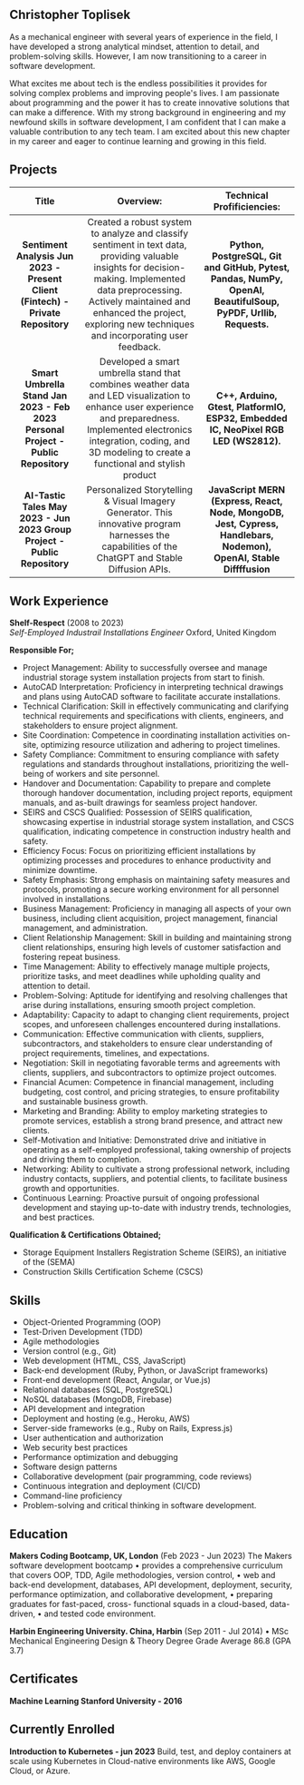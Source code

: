 ## Christopher Toplisek

As a mechanical engineer with several years of experience in the field, I have developed a strong analytical mindset, attention to detail, and problem-solving skills. However, I am now transitioning to a career in software development.

What excites me about tech is the endless possibilities it provides for solving complex problems and improving people's lives. I am passionate about programming and the power it has to create innovative solutions that can make a difference. With my strong background in engineering and my newfound skills in software development, I am confident that I can make a valuable contribution to any tech team. I am excited about this new chapter in my career and eager to continue learning and growing in this field.

## Projects

| **Title** | **Overview:** | **Technical Profificiencies:** |
|:---:|:---:|:---:|
| **Sentiment Analysis Jun 2023 - Present Client (Fintech) - Private Repository** | Created a robust system to analyze and classify sentiment in text data, providing valuable insights for decision-making. Implemented data preprocessing. Actively maintained and enhanced the project, exploring new techniques and incorporating user feedback. | **Python, PostgreSQL, Git and GitHub, Pytest, Pandas, NumPy, OpenAI, BeautifulSoup, PyPDF, Urllib, Requests.** |
| **Smart Umbrella Stand Jan 2023 - Feb 2023 Personal Project - Public Repository** | Developed a smart umbrella stand  that combines weather data and LED visualization to enhance user experience and preparedness. Implemented electronics integration, coding, and 3D modeling to create a functional and stylish product | **C++, Arduino, Gtest, PlatformIO, ESP32, Embedded IC, NeoPixel RGB LED (WS2812).** |
| **AI-Tastic Tales May 2023 - Jun 2023 Group Project - Public Repository** | Personalized Storytelling & Visual Imagery Generator. This innovative program harnesses the capabilities of the ChatGPT and Stable Diffusion APIs. | **JavaScript MERN (Express, React, Node, MongoDB, Jest, Cypress, Handlebars, Nodemon), OpenAI, Stable Diffffusion** |

## Work Experience

**Shelf-Respect** (2008 to 2023)  
_Self-Employed Industrail Installations Engineer_
Oxford, United Kingdom

**Responsible For;**

-  Project Management: Ability to successfully oversee and manage industrial storage system installation projects from start to finish.
-  AutoCAD Interpretation: Proficiency in interpreting technical drawings and plans using AutoCAD software to facilitate accurate installations.
-  Technical Clarification: Skill in effectively communicating and clarifying technical requirements and specifications with clients, engineers, and stakeholders to ensure project alignment.
-  Site Coordination: Competence in coordinating installation activities on-site, optimizing resource utilization and adhering to project timelines.
-  Safety Compliance: Commitment to ensuring compliance with safety regulations and standards throughout installations, prioritizing the well-being of workers and site personnel.
-  Handover and Documentation: Capability to prepare and complete thorough handover documentation, including project reports, equipment manuals, and as-built drawings for seamless project handover.
-  SEIRS and CSCS Qualified: Possession of SEIRS qualification, showcasing expertise in industrial storage system installation, and CSCS qualification, indicating competence in construction industry health and safety.
-  Efficiency Focus: Focus on prioritizing efficient installations by optimizing processes and procedures to enhance productivity and minimize downtime.
-  Safety Emphasis: Strong emphasis on maintaining safety measures and protocols, promoting a secure working environment for all personnel involved in installations.
-  Business Management: Proficiency in managing all aspects of your own business, including client acquisition, project management, financial management, and administration.
-  Client Relationship Management: Skill in building and maintaining strong client relationships, ensuring high levels of customer satisfaction and fostering repeat business.
-  Time Management: Ability to effectively manage multiple projects, prioritize tasks, and meet deadlines while upholding quality and attention to detail.
-  Problem-Solving: Aptitude for identifying and resolving challenges that arise during installations, ensuring smooth project completion.
-  Adaptability: Capacity to adapt to changing client requirements, project scopes, and unforeseen challenges encountered during installations.
-  Communication: Effective communication with clients, suppliers, subcontractors, and stakeholders to ensure clear understanding of project requirements, timelines, and expectations.
-  Negotiation: Skill in negotiating favorable terms and agreements with clients, suppliers, and subcontractors to optimize project outcomes.
-  Financial Acumen: Competence in financial management, including budgeting, cost control, and pricing strategies, to ensure profitability and sustainable business growth.
-  Marketing and Branding: Ability to employ marketing strategies to promote services, establish a strong brand presence, and attract new clients.
-  Self-Motivation and Initiative: Demonstrated drive and initiative in operating as a self-employed professional, taking ownership of projects and driving them to completion.
-  Networking: Ability to cultivate a strong professional network, including industry contacts, suppliers, and potential clients, to facilitate business growth and opportunities.
-  Continuous Learning: Proactive pursuit of ongoing professional development and staying up-to-date with industry trends, technologies, and best practices.

**Qualification & Certifications Obtained;**
-  Storage Equipment Installers Registration Scheme (SEIRS), an initiative of the (SEMA)
-  Construction Skills Certification Scheme (CSCS)

## Skills

-  Object-Oriented Programming (OOP)
-  Test-Driven Development (TDD)
-  Agile methodologies
-  Version control (e.g., Git)
-  Web development (HTML, CSS, JavaScript)
-  Back-end development (Ruby, Python, or JavaScript frameworks)
-  Front-end development (React, Angular, or Vue.js)
-  Relational databases (SQL, PostgreSQL)
-  NoSQL databases (MongoDB, Firebase)
-  API development and integration
-  Deployment and hosting (e.g., Heroku, AWS)
-  Server-side frameworks (e.g., Ruby on Rails, Express.js)
-  User authentication and authorization
-  Web security best practices
-  Performance optimization and debugging
-  Software design patterns
-  Collaborative development (pair programming, code reviews)
-  Continuous integration and deployment (CI/CD)
-  Command-line proficiency
-  Problem-solving and critical thinking in software development.


## Education

**Makers Coding Bootcamp, UK, London**
(Feb 2023 - Jun 2023)
The Makers software development bootcamp • provides a comprehensive curriculum that covers OOP, TDD, Agile methodologies, version control, • web and back-end development, databases, API development, deployment, security, performance optimization, and collaborative development, • preparing graduates for fast-paced, cross-
functional squads in a cloud-based, data-driven, • and tested code environment.

**Harbin Engineering University. China, Harbin**
(Sep 2011 - Jul 2014) • MSc Mechanical Engineering Design & Theory
Degree Grade Average 86.8 (GPA 3.7) 

## Certificates

**Machine Learning Stanford University - 2016**

## Currently Enrolled

**Introduction to Kubernetes - jun 2023**
Build, test, and deploy containers at scale using Kubernetes in Cloud-native environments like AWS, Google Cloud, or Azure.
